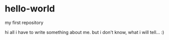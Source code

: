 # hello-world
my first repository

hi all
i have to write something about me. but i don't know, what i will tell... :)
